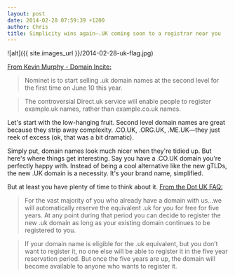 ```yaml
---
layout: post
date: 2014-02-28 07:59:39 +1200
author: Chris
title: Simplicity wins again—.UK coming soon to a registrar near you
---
```


<!-- excerpt -->

![alt]({{ site.images_url }}/2014-02-28-uk-flag.jpg)

[From Kevin Murphy - Domain Incite:](http://domainincite.com/15707-nominet-names-the-date-for-shorter-uk-addresses)

>Nominet is to start selling .uk domain names at the second level for the first time on June 10 this year.

>The controversial Direct.uk service will enable people to register example.uk names, rather than example.co.uk names.

<!-- /excerpt -->

Let's start with the low-hanging fruit. Second level domain names are great because they strip away complexity. .CO.UK, .ORG.UK, .ME.UK—they just reek of excess (ok, that was a bit dramatic). 

Simply put, domain names look much nicer when they're tidied up. But here's where things get interesting. Say you have a .CO.UK domain you're perfectly happy with.  Instead of being a cool alternative like the new gTLDs, the new .UK domain is a necessity. It's your brand name, simplified.

But at least you have plenty of time to think about it. [From the Dot UK FAQ:](http://www.dotuklaunch.co.uk/faq/how-will-it-work)

>For the vast majority of you who already have a domain with us...we will automatically reserve the equivalent .uk for you for free for five years. At any point during that period you can decide to register the new .uk domain as long as your existing domain continues to be registered to you.

<!-- space -->

> If your domain name is eligible for the .uk equivalent, but you don’t want to register it, no one else will be able to register it in the five year reservation period. But once the five years are up, the domain will become available to anyone who wants to register it.

